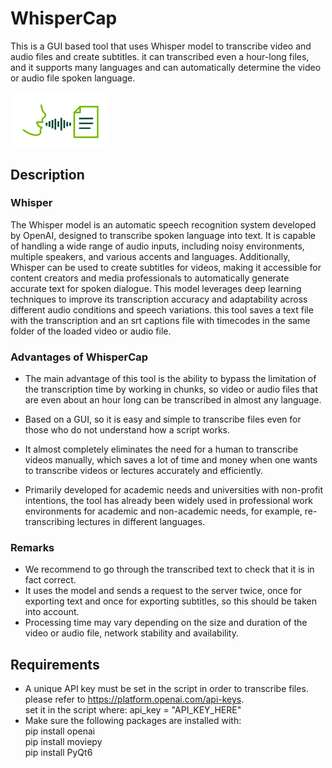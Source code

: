 

# WhisperCap
This is a GUI based tool that uses Whisper model to transcribe video and audio files and create subtitles. it can transcribed even a hour-long files, and it supports many languages and can automatically determine the video or audio file spoken language.

<p align="left">
  <img src="/speech2text.png" alt="Alt text for image1" width="155"/>
</p>

## Description
### Whisper
The Whisper model is an automatic speech recognition system developed by OpenAI, designed to transcribe spoken language into text. It is capable of handling a wide range of audio inputs, including noisy environments, multiple speakers, and various accents and languages. Additionally, Whisper can be used to create subtitles for videos, making it accessible for content creators and media professionals to automatically generate accurate text for spoken dialogue. This model leverages deep learning techniques to improve its transcription accuracy and adaptability across different audio conditions and speech variations. this tool saves a text file with the transcription and an srt captions file with timecodes in the same folder of the loaded video or audio file.   

### Advantages of WhisperCap
* The main advantage of this tool is the ability to bypass the limitation of the transcription time by working in chunks, so video or audio files that are even about an hour long can be transcribed in almost any language.
* Based on a GUI, so it is easy and simple to transcribe files even for those who do not understand how a script works.
* It almost completely eliminates the need for a human to transcribe videos manually, which saves a lot of time and money when one wants to transcribe videos or lectures accurately and efficiently. 

* Primarily developed for academic needs and universities with non-profit intentions, the tool has already been widely used in professional work environments for academic and non-academic needs, for example, re-transcribing lectures in different languages.

### Remarks
* We recommend to go through the transcribed text to check that it is in fact correct.      
* It uses the model and sends a request to the server twice, once for exporting text and once for exporting subtitles, so this should be taken into account.
* Processing time may vary depending on the size and duration of the video or audio file, network stability and availability.
  
## Requirements
* A unique API key must be set in the script in order to transcribe files. please refer to https://platform.openai.com/api-keys.    
set it in the script where: api_key = "API_KEY_HERE"
* Make sure the following packages are installed with:   
pip install openai   
pip install moviepy   
pip install PyQt6

